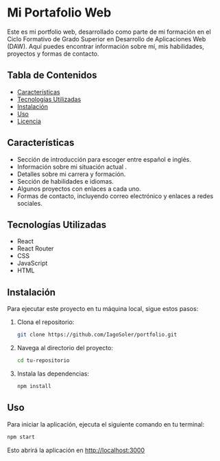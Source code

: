 # Mi Portafolio Web

Este es mi portfolio web, desarrollado como parte de mi formación en el Ciclo Formativo de Grado Superior en Desarrollo de Aplicaciones Web (DAW). Aquí puedes encontrar información sobre mí, mis habilidades, proyectos y formas de contacto.

## Tabla de Contenidos

- [Características](#características)
- [Tecnologías Utilizadas](#tecnologías-utilizadas)
- [Instalación](#instalación)
- [Uso](#uso)
- [Licencia](#licencia)

## Características

- Sección de introducción para escoger entre español e inglés.
- Información sobre mi situación actual .
- Detalles sobre mi carrera y formación.
- Sección de habilidades e idiomas.
- Algunos proyectos  con enlaces a cada uno.
- Formas de contacto, incluyendo correo electrónico y enlaces a redes sociales.

## Tecnologías Utilizadas

- React
- React Router
- CSS
- JavaScript
- HTML

## Instalación

Para ejecutar este proyecto en tu máquina local, sigue estos pasos:

1. Clona el repositorio:
   ```bash
   git clone https://github.com/IagoSoler/portfolio.git
   ```
2. Navega al directorio del proyecto:
   ```bash
   cd tu-repositorio
   ```
3. Instala las dependencias:
   ```bash
   npm install
   ```

## Uso

Para iniciar la aplicación, ejecuta el siguiente comando en tu terminal:
   ```bash
   npm start
   ```
   Esto abrirá la aplicación en [http://localhost:3000](http://localhost:3000)

